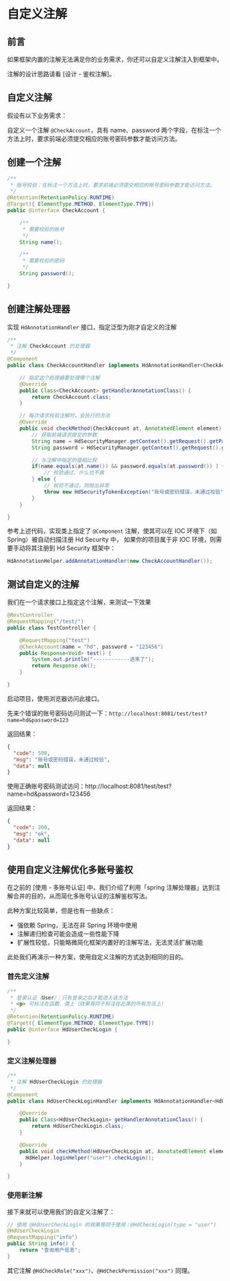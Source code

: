 # 自定义注解

## 前言

如果框架内置的注解无法满足你的业务需求，你还可以自定义注解注入到框架中。

注解的设计思路请看 [设计 - 鉴权注解]。

## 自定义注解

假设有以下业务需求：

自定义一个注解 `@CheckAccount`，具有 name、password 两个字段，在标注一个方法上时，要求前端必须提交相应的账号密码参数才能访问方法。

## 创建一个注解

```java
/**
 * 账号校验：在标注一个方法上时，要求前端必须提交相应的账号密码参数才能访问方法。
 */
@Retention(RetentionPolicy.RUNTIME)
@Target({ ElementType.METHOD, ElementType.TYPE})
public @interface CheckAccount {

    /**
     * 需要校验的账号
     */
    String name();

    /**
     * 需要校验的密码
     */
    String password();

}
```

## 创建注解处理器

实现 `HdAnnotationHandler` 接口，指定泛型为刚才自定义的注解

```java
/**
 * 注解 CheckAccount 的处理器
 */
@Component
public class CheckAccountHandler implements HdAnnotationHandler<CheckAccount> {

    // 指定这个处理器要处理哪个注解
    @Override
    public Class<CheckAccount> getHandlerAnnotationClass() {
        return CheckAccount.class;
    }

    // 每次请求校验注解时，会执行的方法
    @Override
    public void checkMethod(CheckAccount at, AnnotatedElement element) {
        // 获取前端请求提交的参数
        String name = HdSecurityManager.getContext().getRequest().getParam("name");
        String password = HdSecurityManager.getContext().getRequest().getParam("password");

        // 与注解中指定的值相比较
        if(name.equals(at.name()) && password.equals(at.password()) ) {
            // 校验通过，什么也不做
        } else {
            // 校验不通过，则抛出异常
            throw new HdSecurityTokenException("账号或密码错误，未通过校验");
        }
    }

}
```

参考上述代码，实现类上指定了 `@Component` 注解，使其可以在 IOC 环境下（如 Spring）被自动扫描注册 Hd Security 中， 如果你的项目属于非 IOC 环境，则需要手动将其注册到 Hd Security 框架中：

```java
HdAnnotationHelper.addAnnotationHandler(new CheckAccountHandler());
```

## 测试自定义的注解

我们在一个请求接口上指定这个注解，来测试一下效果

```java
@RestController
@RequestMapping("/test/")
public class TestController {

    @RequestMapping("test")
    @CheckAccount(name = "hd", password = "123456")
    public Response<Void> test() {
        System.out.println("------------进来了");
        return Response.ok();
    }

}
```

启动项目，使用浏览器访问此接口。

先来个错误的账号密码访问测试一下：`http://localhost:8081/test/test?name=hd&password=123`

返回结果：

```json
{
  "code": 500,
  "msg": "账号或密码错误，未通过校验",
  "data": null
}
```

使用正确账号密码测试访问：http://localhost:8081/test/test?name=hd&password=123456

返回结果：

```json
{
  "code": 200,
  "msg": "ok",
  "data": null
}
```

## 使用自定义注解优化多账号鉴权

在之前的 [使用 - 多账号认证] 中，我们介绍了利用「spring 注解处理器」达到注解合并的目的，从而简化多账号认证的注解鉴权写法。

此种方案比较简单，但是也有一些缺点：

- 强依赖 Spring，无法在非 Spring 环境中使用
- 注解递归检查可能会造成一些性能下降
- 扩展性较低，只能略微简化框架内置好的注解写法，无法灵活扩展功能

此处我们再演示一种方案，使用自定义注解的方式达到相同的目的。

### 首先定义注解

```java
/**
 * 登录认证（User）：只有登录之后才能进入该方法
 * <p> 可标注在函数、类上（效果等同于标注在此类的所有方法上）
 */
@Retention(RetentionPolicy.RUNTIME)
@Target({ ElementType.METHOD, ElementType.TYPE})
public @interface HdUserCheckLogin {

}
```

### 定义注解处理器

```java
/**
 * 注解 HdUserCheckLogin 的处理器
 */
@Component
public class HdUserCheckLoginHandler implements HdAnnotationHandler<HdUserCheckLogin> {

    @Override
    public Class<HdUserCheckLogin> getHandlerAnnotationClass() {
        return HdUserCheckLogin.class;
    }

    @Override
    public void checkMethod(HdUserCheckLogin at, AnnotatedElement element) {
      HdHelper.loginHelper("user").checkLogin();
    }

}
```

### 使用新注解

接下来就可以使用我们的自定义注解了：

```java
// 使用 @HdUserCheckLogin 的效果等同于使用：@HdCheckLogin(type = "user")
@HdUserCheckLogin
@RequestMapping("info")
public String info() {
    return "查询用户信息";
}
```

其它注解 `@HdCheckRole("xxx")`、`@HdCheckPermission("xxx")` 同理。
